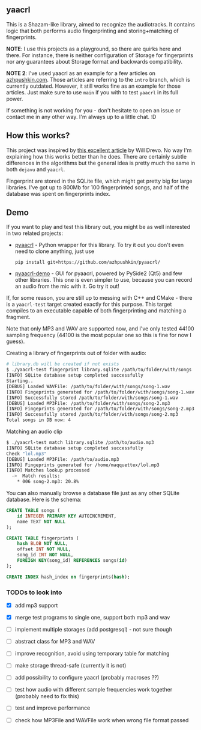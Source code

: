 ## yaacrl

This is a Shazam-like library, aimed to recognize the audiotracks.
It contains logic that both performs audio fingerprinting and storing+matching of
fingerprints.

**NOTE**: I use this projects as a playground, so there are 
quirks here and there. For instance, there is neither configuration of Storage
for fingerprints nor any guarantees about Storage format and backwards compatibility.

**NOTE 2**: I've used yaacrl as an example for a few articles on [azhpushkin.com](azhpushkin.com).
Those articles are referring to the `intro` branch, which is currently outdated.
However, it still works fine as an example for those articles. Just make sure to use
`main` if you with to test `yaacrl` in its full power.

If something is not working for you - don't hesitate to open an issue
or contact me in any other way. I'm always up to a little chat. :D

## How this works?

This project was inspired by 
[this excellent article](https://willdrevo.com/fingerprinting-and-audio-recognition-with-python/)
by Will Drevo. No way I'm explaining how this works better than he does.
There are certainly subtle differences in the algorithms but the general idea is pretty much
the same in both `dejavu` and `yaacrl`.

Fingerprint are stored in the SQLite file, which might get pretty big for large libraries.
I've got up to 800Mb for 100 fingerprinted songs, and half of the database was spent on
fingerprints index.


## Demo

If you want to play and test this library out,
you might be as well interested in two related projects:
* [pyaacrl](https://github.com/azhpushkin/pyaacrl) - 
    Python wrapper for this library. To try it out you don't even need to clone anything, just use

    `pip install git+https://github.com/azhpushkin/pyaacrl/`
* [pyaacrl-demo](https://github.com/azhpushkin/pyaacrl-demo) - GUI for pyaacrl, powered by
    PySide2 (Qt5) and few other libraries. This one is even simpler to use, because you
    can record an audio from the mic with it. Go try it out!

If, for some reason, you are still up to messing with C++ and CMake - 
there is a `yaacrl-test` target created exactly for this purpose.
This target compiles to an executable capable of both fingerprinting and matching a fragment.

Note that only MP3 and WAV are supported now, and I've only tested 44100 sampling frequency
(44100 is the most popular one so this is fine for now I guess).

Creating a library of fingerprints out of folder with audio:
```bash
# library.db will be created if not exists
$ ./yaacrl-test fingerprint library.sqlite /path/to/folder/with/songs
[INFO] SQLite database setup completed successfully
Starting..
[DEBUG] Loaded WAVFile: /path/to/folder/with/songs/song-1.wav
[INFO] Fingeprints generated for /path/to/folder/with/songs/song-1.wav
[INFO] Successfully stored /path/to/folder/with/songs/song-1.wav
[DEBUG] Loaded MP3File: /path/to/folder/with/songs/song-2.mp3
[INFO] Fingeprints generated for /path/to/folder/with/songs/song-2.mp3
[INFO] Successfully stored /path/to/folder/with/songs/song-2.mp3
Total songs in DB now: 4
```

Matching an audio clip
```bash
$ ./yaacrl-test match library.sqlite /path/to/audio.mp3
[INFO] SQLite database setup completed successfully
Check "lol.mp3"
[DEBUG] Loaded MP3File: /path/to/audio.mp3
[INFO] Fingeprints generated for /home/maqquettex/lol.mp3
[INFO] Matches lookup processed
  ->  Match results: 
    * 006 song-2.mp3: 20.8%
```

You can also manually browse a database file just as any other SQLite database.
Here is the schema:
```sql
CREATE TABLE songs (
    id INTEGER PRIMARY KEY AUTOINCREMENT,
    name TEXT NOT NULL
);

CREATE TABLE fingerprints (
    hash BLOB NOT NULL,
    offset INT NOT NULL,
    song_id INT NOT NULL,
    FOREIGN KEY(song_id) REFERENCES songs(id)
);

CREATE INDEX hash_index on fingerprints(hash);
```



### TODOs to look into
- [x] add mp3 support
- [x] merge test programs to single one, support both mp3 and wav
- [ ] implement multiple storages (add postgresql) - not sure though
- [ ] abstract class for MP3 and WAV
- [ ] improve recognition, avoid using temporary table for matching
- [ ] make storage thread-safe (currently it is not)
- [ ] add possibility to configure yaacrl (probably macroses ??)
- [ ] test how audio with different sample frequencies work together (probably need to fix this)
- [ ] test and improve performance
- [ ] check how MP3File and WAVFile work when wrong file format passed

